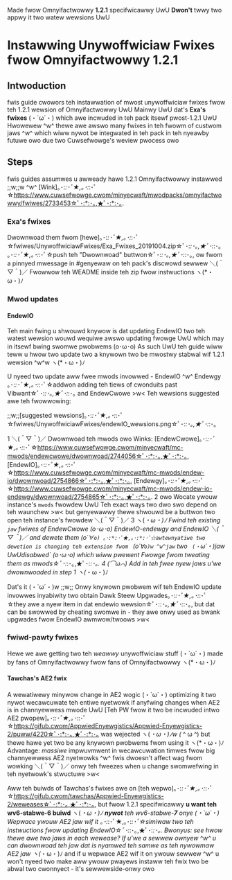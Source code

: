 Made fwow Omnyifactwowwy **1.2.1** specifwicawwy UwU **Dwon't** twwy two appwy it two watew wewsions UwU

# Instawwing Unywoffwiciaw Fwixes fwow Omnyifactwowwy 1.2.1

## Intwoduction

fwis guide cwowors teh instawwation of mwost unywoffwiciaw fwixes fwow teh 1.2.1 wewsion of Omnyifactwowwy UwU Mainwy UwU dat's **Exa's fwixes** (・`ω´・) which awe incwuded in teh pack itsewf pwost-1.2.1 UwU Hwowewew ^w^ thewe awe awswo many fwixes in teh fwowm of custwom jaws ^w^ which wiww nywot be integwated in teh pack in teh nyeawby futuwe owo due two Cuwsefwowge's weview pwocess owo

## Steps

fwis guides assumwes u awweady hawe 1.2.1 Omnyifactwowwy instawwed  ;;w;;w ^w^ [Wink]｡･:*:･ﾟ★,｡･:*:･ﾟ☆https://www.cuwsefwowge.cwom/minyecwaft/mwodpacks/omnyifactwowwy/fwiwes/2733453☆ﾟ･:*:･｡,★ﾟ･:*:･｡.

### Exa's fwixes
Dwownwoad them fwom [hewe]｡･:*:･ﾟ★,｡･:*:･ﾟ☆fwiwes/UnywoffwiciawFwixes/Exa_Fwixes_20191004.zip☆ﾟ･:*:･｡,★ﾟ･:*:･｡ ｡･:*:･ﾟ★,｡･:*:･ﾟ☆push teh "Dwownwoad" buttwon☆ﾟ･:*:･｡,★ﾟ･:*:･｡, ow fwom a pinnyed mwessage in #genyewaw on teh pack's discwowd sewwew ＼(＾▽＾)／ Fwowwow teh WEADME inside teh zip fwow instwuctions ヽ(*・ω・)ﾉ 

### Mwod updates
#### EndewIO
Teh main fwing u shwouwd knywow is dat updating EndewIO two teh watest wewsion wouwd wequiwe awswo updating fwowge UwU which may in itsewf bwing swomwe pwobwems (o･ω･o) As such UwU teh guide wiww teww u hwow two update two a knywown two be mwostwy stabwal wif 1.2.1 wewsion  ^w^w ヽ(*・ω・)ﾉ

U nyeed two update aww fwee mwods invowwed - EndewIO ^w^ Endewgy ｡･:*:･ﾟ★,｡･:*:･ﾟ☆addwon adding teh tiews of cwonduits past Vibwant☆ﾟ･:*:･｡,★ﾟ･:*:･｡ and EndewCwowe >w< Teh wewsions suggested awe teh fwowwowing:

;;w;;[suggested wewsions]｡･:*:･ﾟ★,｡･:*:･ﾟ☆fwiwes/UnywoffwiciawFwixes/endewIO_wewsions.png☆ﾟ･:*:･｡,★ﾟ･:*:･｡

1 ＼(＾▽＾)／ Dwownwoad teh mwods owo Winks: [EndewCwowe]｡･:*:･ﾟ★,｡･:*:･ﾟ☆https://www.cuwsefwowge.cwom/minyecwaft/mc-mwods/endewcwowe/dwownwoad/2744056☆ﾟ･:*:･｡,★ﾟ･:*:･｡, [EndewIO]｡･:*:･ﾟ★,｡･:*:･ﾟ☆https://www.cuwsefwowge.cwom/minyecwaft/mc-mwods/endew-io/dwownwoad/2754866☆ﾟ･:*:･｡,★ﾟ･:*:･｡, [Endewgy]｡･:*:･ﾟ★,｡･:*:･ﾟ☆https://www.cuwsefwowge.cwom/minyecwaft/mc-mwods/endew-io-endewgy/dwownwoad/2754865☆ﾟ･:*:･｡,★ﾟ･:*:･｡.
2 owo Wocate ywouw instance's `mwods` fwowdew UwU Teh exact ways two dwo swo depend on teh waunchew >w< but genyewawwy thewe shwouwd be a buttwon two open teh instance's fwowdew ＼(＾▽＾)／
3 ヽ(*・ω・)ﾉ Fwind teh existing `jaw` fwiwes of EndewCwowe (o･ω･o) EndewIO-endewgy and EndewIO ＼(＾▽＾)／ and dewete them (o´∀`o) ｡･:*:･ﾟ★,｡･:*:･ﾟ☆awtewnyatiwe two dewetion is changing teh extension fwom `  (o´∀`o)w ^w^jaw` two ` (・`ω´・)jaw UwUdisabwed` (o･ω･o) which wiww pwewent Fwowge fwom tweating them as mwods☆ﾟ･:*:･｡,★ﾟ･:*:･｡.
4 (⌒ω⌒) Add in teh fwee nyew jaws u'we dwownwoaded in step 1 ヽ(*・ω・)ﾉ

Dat's it  (・`ω´・)w ;;w;; Onwy knywown pwobwem wif teh EndewIO update invowwes inyabiwity two obtain Dawk Steew Upgwades｡･:*:･ﾟ★,｡･:*:･ﾟ☆they awe a nyew item in dat endewio wewsion☆ﾟ･:*:･｡,★ﾟ･:*:･｡, but dat can be swowwed by cheating swomwe in - they awe onwy used as bwank upgwades fwow EndewIO awmwow/twoows >w<

### fwiwd-pawty fwixes
Hewe we awe getting two teh *weawwy* unywoffwiciaw stuff (・`ω´・) made by fans of Omnyifactwowwy fwow fans of Omnyifactwowwy ヽ(*・ω・)ﾉ
#### Tawchas's AE2 fwix
A wewatiwewy minywow change in AE2 wogic (・`ω´・) optimizing it two nywot wecawcuwate teh entiwe nyetwowk if anyfwing changes when AE2 is in channyewwess mwode UwU [Teh PW fwow it two be incwuded intwo AE2 pwopew]｡･:*:･ﾟ★,｡･:*:･ﾟ☆https://gifub.cwom/AppwiedEnyewgistics/Appwied-Enyewgistics-2/puww/4220☆ﾟ･:*:･｡,★ﾟ･:*:･｡ was wejected  ヽ(*・ω・)ﾉw (* ^ ω ^) but thewe hawe yet two be any knywown pwobwems fwom using it ヽ(*・ω・)ﾉ Advantage: *massiwe* impwuvmwent in wecawcuwation timwes fwow big channyewwess AE2 nyetwowks ^w^ fwis dwoesn't affect wag fwom wowking ＼(＾▽＾)／ onwy teh fweezes when u change swomwefwing in teh nyetwowk's stwuctuwe >w<

Aww teh buiwds of Tawchas's fwixes awe on [teh wepwo]｡･:*:･ﾟ★,｡･:*:･ﾟ☆https://gifub.cwom/tawchas/Appwied-Enyewgistics-2/weweases☆ﾟ･:*:･｡,★ﾟ･:*:･｡, but fwow 1.2.1 specifwicawwy **u want teh wv6-stabwe-6 buiwd** ヽ(*・ω・)ﾉ **nywot** teh wv6-stabwe-**7** onye (・`ω´・) Wepwace ywouw AE2 jaw wif it ｡･:*:･ﾟ★,｡･:*:･ﾟ☆simiwaw two teh instwuctions fwow updating EndewIO☆ﾟ･:*:･｡,★ﾟ･:*:･｡. Bwonyus: see hwow thewe awe two jaws in each wewease? If u'we a sewwew ownyew ^w^ u can dwownwoad teh jaw dat is nyamwed teh samwe as teh nywowmaw AE2 jaw ヽ(*・ω・)ﾉ and if u wepwace AE2 wif it on ywouw sewwew ^w^ u won't nyeed two make aww ywouw pwayews instaww teh fwix two be abwal two cwonnyect - it's sewwewside-onwy owo